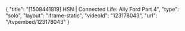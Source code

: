 {
    "title": "[1508441819] HSN | Connected Life: Ally Ford Part 4",
    "type": "solo",
    "layout": "iframe-static",
    "videoId": "123178043",
    "url": "\/tvpembed\/123178043"
}